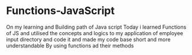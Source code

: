 # Functions-JavaScript
On my learning and Building path of Java script Today i learned Functions of JS and utilised the concepts and logics to my application of employee input directory and code it and made my code base short and more understandable By using functions ad their methods 
